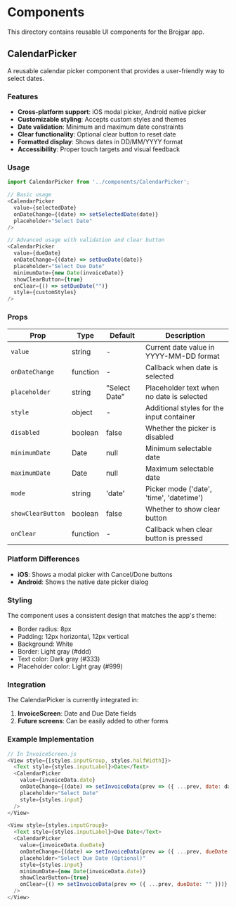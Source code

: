# Components

This directory contains reusable UI components for the Brojgar app.

## CalendarPicker

A reusable calendar picker component that provides a user-friendly way to select dates.

### Features

- **Cross-platform support**: iOS modal picker, Android native picker
- **Customizable styling**: Accepts custom styles and themes
- **Date validation**: Minimum and maximum date constraints
- **Clear functionality**: Optional clear button to reset date
- **Formatted display**: Shows dates in DD/MM/YYYY format
- **Accessibility**: Proper touch targets and visual feedback

### Usage

```javascript
import CalendarPicker from '../components/CalendarPicker';

// Basic usage
<CalendarPicker
  value={selectedDate}
  onDateChange={(date) => setSelectedDate(date)}
  placeholder="Select Date"
/>

// Advanced usage with validation and clear button
<CalendarPicker
  value={dueDate}
  onDateChange={(date) => setDueDate(date)}
  placeholder="Select Due Date"
  minimumDate={new Date(invoiceDate)}
  showClearButton={true}
  onClear={() => setDueDate("")}
  style={customStyles}
/>
```

### Props

| Prop | Type | Default | Description |
|------|------|---------|-------------|
| `value` | string | - | Current date value in YYYY-MM-DD format |
| `onDateChange` | function | - | Callback when date is selected |
| `placeholder` | string | "Select Date" | Placeholder text when no date is selected |
| `style` | object | - | Additional styles for the input container |
| `disabled` | boolean | false | Whether the picker is disabled |
| `minimumDate` | Date | null | Minimum selectable date |
| `maximumDate` | Date | null | Maximum selectable date |
| `mode` | string | 'date' | Picker mode ('date', 'time', 'datetime') |
| `showClearButton` | boolean | false | Whether to show clear button |
| `onClear` | function | - | Callback when clear button is pressed |

### Platform Differences

- **iOS**: Shows a modal picker with Cancel/Done buttons
- **Android**: Shows the native date picker dialog

### Styling

The component uses a consistent design that matches the app's theme:

- Border radius: 8px
- Padding: 12px horizontal, 12px vertical
- Background: White
- Border: Light gray (#ddd)
- Text color: Dark gray (#333)
- Placeholder color: Light gray (#999)

### Integration

The CalendarPicker is currently integrated in:

1. **InvoiceScreen**: Date and Due Date fields
2. **Future screens**: Can be easily added to other forms

### Example Implementation

```javascript
// In InvoiceScreen.js
<View style={[styles.inputGroup, styles.halfWidth]}>
  <Text style={styles.inputLabel}>Date</Text>
  <CalendarPicker
    value={invoiceData.date}
    onDateChange={(date) => setInvoiceData(prev => ({ ...prev, date: date }))}
    placeholder="Select Date"
    style={styles.input}
  />
</View>

<View style={styles.inputGroup}>
  <Text style={styles.inputLabel}>Due Date</Text>
  <CalendarPicker
    value={invoiceData.dueDate}
    onDateChange={(date) => setInvoiceData(prev => ({ ...prev, dueDate: date }))}
    placeholder="Select Due Date (Optional)"
    style={styles.input}
    minimumDate={new Date(invoiceData.date)}
    showClearButton={true}
    onClear={() => setInvoiceData(prev => ({ ...prev, dueDate: "" }))}
  />
</View>
```
